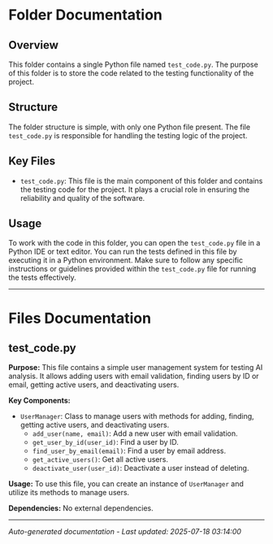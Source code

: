 # Folder Documentation

## Overview
This folder contains a single Python file named `test_code.py`. The purpose of this folder is to store the code related to the testing functionality of the project.

## Structure
The folder structure is simple, with only one Python file present. The file `test_code.py` is responsible for handling the testing logic of the project.

## Key Files
- `test_code.py`: This file is the main component of this folder and contains the testing code for the project. It plays a crucial role in ensuring the reliability and quality of the software.

## Usage
To work with the code in this folder, you can open the `test_code.py` file in a Python IDE or text editor. You can run the tests defined in this file by executing it in a Python environment. Make sure to follow any specific instructions or guidelines provided within the `test_code.py` file for running the tests effectively.

---

# Files Documentation

## test_code.py

**Purpose:** This file contains a simple user management system for testing AI analysis. It allows adding users with email validation, finding users by ID or email, getting active users, and deactivating users.

**Key Components:**
- `UserManager`: Class to manage users with methods for adding, finding, getting active users, and deactivating users.
  - `add_user(name, email)`: Add a new user with email validation.
  - `get_user_by_id(user_id)`: Find a user by ID.
  - `find_user_by_email(email)`: Find a user by email address.
  - `get_active_users()`: Get all active users.
  - `deactivate_user(user_id)`: Deactivate a user instead of deleting.

**Usage:** To use this file, you can create an instance of `UserManager` and utilize its methods to manage users.

**Dependencies:** No external dependencies.

---
*Auto-generated documentation - Last updated: 2025-07-18 03:14:00*
